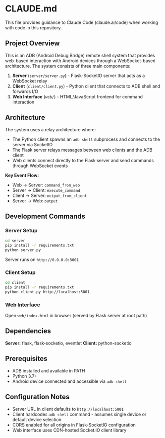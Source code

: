 # CLAUDE.md

This file provides guidance to Claude Code (claude.ai/code) when working with code in this repository.

## Project Overview

This is an ADB (Android Debug Bridge) remote shell system that provides web-based interaction with Android devices through a WebSocket-based architecture. The system consists of three main components:

1. **Server** (`server/server.py`) - Flask-SocketIO server that acts as a WebSocket relay
2. **Client** (`client/client.py`) - Python client that connects to ADB shell and forwards I/O
3. **Web Interface** (`web/`) - HTML/JavaScript frontend for command interaction

## Architecture

The system uses a relay architecture where:
- The Python client spawns an `adb shell` subprocess and connects to the server via SocketIO
- The Flask server relays messages between web clients and the ADB client
- Web clients connect directly to the Flask server and send commands through WebSocket events

**Key Event Flow:**
- Web → Server: `command_from_web` 
- Server → Client: `execute_command`
- Client → Server: `output_from_client`
- Server → Web: `output`

## Development Commands

### Server Setup
```bash
cd server
pip install -r requirements.txt
python server.py
```
Server runs on `http://0.0.0.0:5001`

### Client Setup  
```bash
cd client
pip install -r requirements.txt
python client.py http://localhost:5001
```

### Web Interface
Open `web/index.html` in browser (served by Flask server at root path)

## Dependencies

**Server:** flask, flask-socketio, eventlet
**Client:** python-socketio

## Prerequisites

- ADB installed and available in PATH
- Python 3.7+
- Android device connected and accessible via `adb shell`

## Configuration Notes

- Server URL in client defaults to `http://localhost:5001`
- Client hardcodes `adb shell` command - assumes single device or default device selection
- CORS enabled for all origins in Flask-SocketIO configuration
- Web interface uses CDN-hosted Socket.IO client library